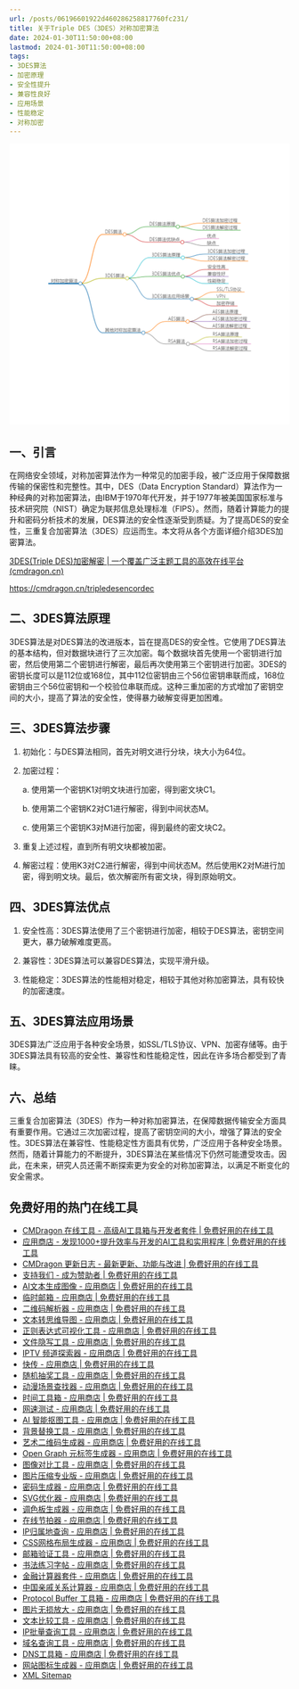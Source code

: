 ```yaml
---
url: /posts/06196601922d460286258817760fc231/
title: 关于Triple DES（3DES）对称加密算法
date: 2024-01-30T11:50:00+08:00
lastmod: 2024-01-30T11:50:00+08:00
tags:
- 3DES算法
- 加密原理
- 安全性提升
- 兼容性良好
- 应用场景
- 性能稳定
- 对称加密
---
```


<img src="/images/2024_02_03 17_52_11.png" title="2024_02_03 17_52_11.png" alt="2024_02_03 17_52_11.png"/>

## 一、引言

在网络安全领域，对称加密算法作为一种常见的加密手段，被广泛应用于保障数据传输的保密性和完整性。其中，DES（Data Encryption Standard）算法作为一种经典的对称加密算法，由IBM于1970年代开发，并于1977年被美国国家标准与技术研究院（NIST）确定为联邦信息处理标准（FIPS）。然而，随着计算能力的提升和密码分析技术的发展，DES算法的安全性逐渐受到质疑。为了提高DES的安全性，三重复合加密算法（3DES）应运而生。本文将从各个方面详细介绍3DES加密算法。

[3DES(Triple DES)加密解密 | 一个覆盖广泛主题工具的高效在线平台(cmdragon.cn)](https://cmdragon.cn/tripledesencordec)

https://cmdragon.cn/tripledesencordec

## 二、3DES算法原理

3DES算法是对DES算法的改进版本，旨在提高DES的安全性。它使用了DES算法的基本结构，但对数据块进行了三次加密。每个数据块首先使用一个密钥进行加密，然后使用第二个密钥进行解密，最后再次使用第三个密钥进行加密。3DES的密钥长度可以是112位或168位，其中112位密钥由三个56位密钥串联而成，168位密钥由三个56位密钥和一个校验位串联而成。这种三重加密的方式增加了密钥空间的大小，提高了算法的安全性，使得暴力破解变得更加困难。

## 三、3DES算法步骤

1. 初始化：与DES算法相同，首先对明文进行分块，块大小为64位。

2. 加密过程：

   a. 使用第一个密钥K1对明文块进行加密，得到密文块C1。

   b. 使用第二个密钥K2对C1进行解密，得到中间状态M。

   c. 使用第三个密钥K3对M进行加密，得到最终的密文块C2。

3. 重复上述过程，直到所有明文块都被加密。

4. 解密过程：使用K3对C2进行解密，得到中间状态M。然后使用K2对M进行加密，得到明文块。最后，依次解密所有密文块，得到原始明文。

## 四、3DES算法优点

1. 安全性高：3DES算法使用了三个密钥进行加密，相较于DES算法，密钥空间更大，暴力破解难度更高。

2. 兼容性：3DES算法可以兼容DES算法，实现平滑升级。

3. 性能稳定：3DES算法的性能相对稳定，相较于其他对称加密算法，具有较快的加密速度。

## 五、3DES算法应用场景

3DES算法广泛应用于各种安全场景，如SSL/TLS协议、VPN、加密存储等。由于3DES算法具有较高的安全性、兼容性和性能稳定性，因此在许多场合都受到了青睐。

## 六、总结

三重复合加密算法（3DES）作为一种对称加密算法，在保障数据传输安全方面具有重要作用。它通过三次加密过程，提高了密钥空间的大小，增强了算法的安全性。3DES算法在兼容性、性能稳定性方面具有优势，广泛应用于各种安全场景。然而，随着计算能力的不断提升，3DES算法在某些情况下仍然可能遭受攻击。因此，在未来，研究人员还需不断探索更为安全的对称加密算法，以满足不断变化的安全需求。

## 免费好用的热门在线工具

- [CMDragon 在线工具 - 高级AI工具箱与开发者套件 | 免费好用的在线工具](https://tools.cmdragon.cn/zh)
- [应用商店 - 发现1000+提升效率与开发的AI工具和实用程序 | 免费好用的在线工具](https://tools.cmdragon.cn/zh/apps?category=trending)
- [CMDragon 更新日志 - 最新更新、功能与改进 | 免费好用的在线工具](https://tools.cmdragon.cn/zh/changelog)
- [支持我们 - 成为赞助者 | 免费好用的在线工具](https://tools.cmdragon.cn/zh/sponsor)
- [AI文本生成图像 - 应用商店 | 免费好用的在线工具](https://tools.cmdragon.cn/zh/apps/text-to-image-ai)
- [临时邮箱 - 应用商店 | 免费好用的在线工具](https://tools.cmdragon.cn/zh/apps/temp-email)
- [二维码解析器 - 应用商店 | 免费好用的在线工具](https://tools.cmdragon.cn/zh/apps/qrcode-parser)
- [文本转思维导图 - 应用商店 | 免费好用的在线工具](https://tools.cmdragon.cn/zh/apps/text-to-mindmap)
- [正则表达式可视化工具 - 应用商店 | 免费好用的在线工具](https://tools.cmdragon.cn/zh/apps/regex-visualizer)
- [文件隐写工具 - 应用商店 | 免费好用的在线工具](https://tools.cmdragon.cn/zh/apps/steganography-tool)
- [IPTV 频道探索器 - 应用商店 | 免费好用的在线工具](https://tools.cmdragon.cn/zh/apps/iptv-explorer)
- [快传 - 应用商店 | 免费好用的在线工具](https://tools.cmdragon.cn/zh/apps/snapdrop)
- [随机抽奖工具 - 应用商店 | 免费好用的在线工具](https://tools.cmdragon.cn/zh/apps/lucky-draw)
- [动漫场景查找器 - 应用商店 | 免费好用的在线工具](https://tools.cmdragon.cn/zh/apps/anime-scene-finder)
- [时间工具箱 - 应用商店 | 免费好用的在线工具](https://tools.cmdragon.cn/zh/apps/time-toolkit)
- [网速测试 - 应用商店 | 免费好用的在线工具](https://tools.cmdragon.cn/zh/apps/speed-test)
- [AI 智能抠图工具 - 应用商店 | 免费好用的在线工具](https://tools.cmdragon.cn/zh/apps/background-remover)
- [背景替换工具 - 应用商店 | 免费好用的在线工具](https://tools.cmdragon.cn/zh/apps/background-replacer)
- [艺术二维码生成器 - 应用商店 | 免费好用的在线工具](https://tools.cmdragon.cn/zh/apps/artistic-qrcode)
- [Open Graph 元标签生成器 - 应用商店 | 免费好用的在线工具](https://tools.cmdragon.cn/zh/apps/open-graph-generator)
- [图像对比工具 - 应用商店 | 免费好用的在线工具](https://tools.cmdragon.cn/zh/apps/image-comparison)
- [图片压缩专业版 - 应用商店 | 免费好用的在线工具](https://tools.cmdragon.cn/zh/apps/image-compressor)
- [密码生成器 - 应用商店 | 免费好用的在线工具](https://tools.cmdragon.cn/zh/apps/password-generator)
- [SVG优化器 - 应用商店 | 免费好用的在线工具](https://tools.cmdragon.cn/zh/apps/svg-optimizer)
- [调色板生成器 - 应用商店 | 免费好用的在线工具](https://tools.cmdragon.cn/zh/apps/color-palette)
- [在线节拍器 - 应用商店 | 免费好用的在线工具](https://tools.cmdragon.cn/zh/apps/online-metronome)
- [IP归属地查询 - 应用商店 | 免费好用的在线工具](https://tools.cmdragon.cn/zh/apps/ip-geolocation)
- [CSS网格布局生成器 - 应用商店 | 免费好用的在线工具](https://tools.cmdragon.cn/zh/apps/css-grid-layout)
- [邮箱验证工具 - 应用商店 | 免费好用的在线工具](https://tools.cmdragon.cn/zh/apps/email-validator)
- [书法练习字帖 - 应用商店 | 免费好用的在线工具](https://tools.cmdragon.cn/zh/apps/calligraphy-practice)
- [金融计算器套件 - 应用商店 | 免费好用的在线工具](https://tools.cmdragon.cn/zh/apps/finance-calculator-suite)
- [中国亲戚关系计算器 - 应用商店 | 免费好用的在线工具](https://tools.cmdragon.cn/zh/apps/chinese-kinship-calculator)
- [Protocol Buffer 工具箱 - 应用商店 | 免费好用的在线工具](https://tools.cmdragon.cn/zh/apps/protobuf-toolkit)
- [图片无损放大 - 应用商店 | 免费好用的在线工具](https://tools.cmdragon.cn/zh/apps/image-upscaler)
- [文本比较工具 - 应用商店 | 免费好用的在线工具](https://tools.cmdragon.cn/zh/apps/text-compare)
- [IP批量查询工具 - 应用商店 | 免费好用的在线工具](https://tools.cmdragon.cn/zh/apps/ip-batch-lookup)
- [域名查询工具 - 应用商店 | 免费好用的在线工具](https://tools.cmdragon.cn/zh/apps/domain-finder)
- [DNS工具箱 - 应用商店 | 免费好用的在线工具](https://tools.cmdragon.cn/zh/apps/dns-toolkit)
- [网站图标生成器 - 应用商店 | 免费好用的在线工具](https://tools.cmdragon.cn/zh/apps/favicon-generator)
- [XML Sitemap](https://tools.cmdragon.cn/sitemap_index.xml)
